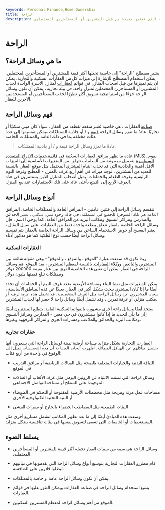 ```yaml
---
keywords: Personal Finance,Home Ownership
title: الراحة
description: وسائل الراحة هي خصائص الممتلكات السكنية أو التجارية التي تعتبر مفيدة من قبل المشترين أو المستأجرين المحتملين.
---
```


# الراحة
## ما هي وسائل الراحة؟

يشير مصطلح "الراحة" إلى [خاصية](/property) تجعلها أكثر قيمة للمشترين أو المستأجرين المحتملين. يمكن استخدام المصطلح للإشارة إلى ميزات كل من العقارات السكنية والتجارية. يمكن أن يتم تمييزها من قبل أصحاب المنازل في قوائم [العقارات](/realestate) لمنازل الأسرة الواحدة لجذب المشترين أو المستأجرين المحتملين لمنزل واحد. في بيئة تجارية ، يمكن أن تكون وسائل الراحة جزءًا من استراتيجية تسويق أكثر تطورًا لجذب المستأجرين أو المستخدمين الآخرين للعقار.

## فهم وسائل الراحة

[صناعة](/industry) العقارات . هي خاصية تُعتبر منفعة لقطعة من العقار ، سواء كان مبنى سكنيًا أو تجاريًا. عادةً ما تعزز وسائل الراحة [قيمة](/value) و / أو جاذبية الممتلكات ويمكن تقسيمها إلى عدة فئات مختلفة بما في ذلك العامة والممتلكات الخاصة.

> عادةً ما تعزز وسائل الراحة قيمة و / أو جاذبية الممتلكات.

>

عادة ما تظهر مرافق العقارات السكنية في [قائمة خدمات الإدراج المتعددة](/multiple-listing-service-mls) (MLS). يقوم [السماسرة](/realtor) بتحميل مجموعة من المعلمات تتراوح من المتغيرات الأساسية إلى الميزات الأقل أهمية والجاذبية التي قد تجذب انتباه المشتري المحتمل مثل موقع العقار. بالنسبة للعديد من المشترين ، توجد ميزات في أهم أربع غرف بالمنزل - المطبخ وغرفة النوم الرئيسية وغرفة الطعام والحمامات. يميل أصحاب المنازل الذين يستثمرون في هذه الغرف الأربع إلى التمتع بأعلى عائد على تلك الاستثمارات عند بيع المنزل.

## أنواع وسائل الراحة

تنقسم وسائل الراحة إلى فئتين عامتين - المرافق العامة والممتلكات الخاصة. المرافق العامة هي تلك المتوفرة للجميع في المنطقة. في حالة وجود منزل سكني ، تعتبر الحدائق والمدارس ومراكز التسوق ومكاتب البريد من المرافق العامة. كما يوحي الاسم ، فإن وسائل الراحة الخاصة بالعقار تتعلق بقطعة واحدة فقط من العقارات. على سبيل المثال ، يعتبر المسبح أو حوض الاستحمام الساخن من وسائل الراحة الخاصة بالعقار. يتم تقسيم وسائل الراحة أيضًا حسب نوع الملكية كما هو مذكور أدناه.

### العقارات السكنية

ربما تكون قد سمعت عبارة "الموقع ، والموقع ، والموقع" - وهي مقولة شائعة بين المشترين والبائعين [ووكلاء](/realestateagent) [العقارات](/realestateagent). بالنسبة لمعظم المشترين ، يعد الموقع أهم وسائل الراحة في العقار. يمكن أن تعني هذه الخاصية الفرق بين عقار بقيمة 200000 دولار وممتلكات تبلغ قيمتها مليون دولار.

يمكن للمتغيرات مثل نمط البناء ومساحة الأرضية وعدد غرف النوم أو الحمامات أن تحدد أيضًا ما إذا كان المشتري يبحث بشكل أكبر في العقار. بعيدًا عن هذه المناطق الأساسية ، يبحث المشترون عن وسائل الراحة مثل الغرف المتخصصة. قد تشمل هذه غرفة ترفيه أو مكتب منزلي أو غرفة تمرين ، وقد تشمل أيضًا وسائل راحة لا حصر لها لجذب المشترين.

ستجد أيضًا وسائل راحة أخرى مشهورة بالقوائم السكنية العامة. يتطلع المشترون أيضًا إلى ما يلي لتحديد ما إذا كانوا سيشترون في حي معين - المدارس ومراكز التسوق ومكاتب البريد والحدائق والملاعب ومسارات الجري والمراكز الترفيهية وغيرها.

### عقارات تجارية

[العقارات التجارية](/commercial-property) بشكل متزايد مساحة أرضية ثمينة لوسائل الراحة التي يشعرون أنها ستميز هياكلهم عن الهياكل المماثلة. أظهرت أبحاث الصناعة أن هذه التحسينات تميل إلى الوقوع في واحدة من أربع فئات:

- اللياقة البدنية والخيارات المتعلقة بالصحة مثل الصالات الرياضية أو مرافق التدريب في الموقع

- وسائل الراحة التي تشتت الانتباه عن الروتين اليومي مثل غرف الألعاب أو الصالات الموجودة على السطح أو مساحة التواصل الاجتماعي

- مساحات عمل مرنة ومريحة مثل مخططات الأرضية المفتوحة أو التحكم في الضوضاء أو البنية التحتية التكنولوجية الأخرى

- البيئات الطبيعية مثل المصاطب الخضراء بالخارج أو ممرات المشي

توسعت هذه المبادئ أيضًا إلى ما بعد تطوير المكاتب لتشمل مشاريع أخرى مثل المستشفيات أو الجامعات التي تسعى لتسويق نفسها في بيئات تنافسية بشكل متزايد.

## يسلط الضوء

- وسائل الراحة هي سمة من سمات العقار تجعله أكثر قيمة للمشترين أو المستأجرين المحتملين.

- قام مطورو العقارات التجارية بتوسيع أنواع وسائل الراحة التي يقدمونها في مبانيهم ليظلوا قادرين على المنافسة.

- يمكن أن تكون وسائل الراحة عامة أو خاصة بالممتلكات.

- يشيع استخدام وسائل الراحة في صناعة العقارات ويمكن العثور عليها في قوائم العقارات.

- الموقع من أهم وسائل الراحة لمعظم المشترين السكنيين.


